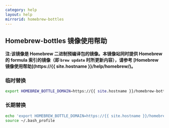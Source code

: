 ```yaml
---
category: help
layout: help
mirrorid: homebrew-bottles
---
```


## Homebrew-bottles 镜像使用帮助

**注:该镜像是 Homebrew 二进制预编译包的镜像。本镜像站同时提供 Homebrew 的 formula 索引的镜像（即 `brew update` 时所更新内容），请参考 [Homebrew 镜像使用帮助](https://{{ site.hostname }}/help/homebrew/)。**

### 临时替换
```bash
export HOMEBREW_BOTTLE_DOMAIN=https://{{ site.hostname }}/homebrew-bottles
```

### 长期替换
```bash
echo 'export HOMEBREW_BOTTLE_DOMAIN=https://{{ site.hostname }}/homebrew-bottles' >> ~/.bash_profile
source ~/.bash_profile
```
